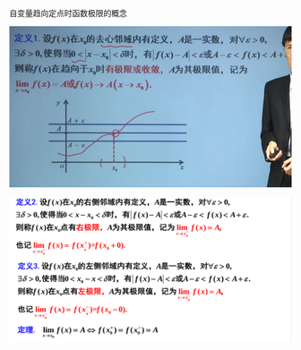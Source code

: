 自变量趋向定点时函数极限的概念

![image-20240805181200279](../img/1.4.2.1.png)

![image-20240805181422687](../img/1.4.2.2.png)

